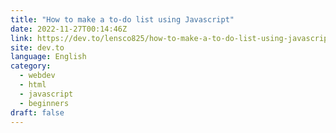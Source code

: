 ```yaml
---
title: "How to make a to-do list using Javascript"
date: 2022-11-27T00:14:46Z
link: https://dev.to/lensco825/how-to-make-a-to-do-list-using-javascript-23j0?utm_medium=RSS&utm_source=news.12bit.vn
site: dev.to
language: English
category:
  - webdev
  - html
  - javascript
  - beginners
draft: false
---
```

